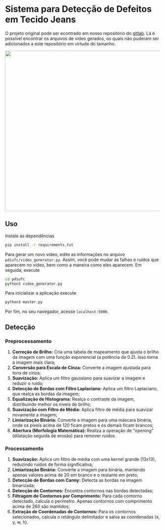 # Sistema para Detecção de Defeitos em Tecido Jeans

O projeto original pode ser econtrado em nosso repositório do [gitlab](https://gitlab.com/gabrie1/projeto-de-pdi). 
Lá é possível encontrar os arquivos de vídeo gerados, os quais não puderam ser adicionados  a este repositório em virtude do tamanho.

<img src=".\Usage.gif" height = "520" alt="" align=center />

## Uso
Instale as dependências
``` bash
pip install -r requirements.txt
```
Para gerar um novo vídeo, edite as informações no arquivo `pdiufc/video_generator.py`. 
Assim, você pode mudar as falhas e ruídos que aparecem no vídeo, bem como a maneira como eles aparecem.
Em seguida, execute
```bash
cd pdiufc
python3 video_generator.py
```
Para inicializar a aplicação execute

```bash
python3 master.py
```
Por fim, no seu navegador, acesse `localhost:5000`.

## Detecção
### Preprocessamento
1. **Correção de Brilho:** Cria uma tabela de mapeamento que ajusta o brilho da imagem com uma função exponencial (a potência de 0.2). Isso torna a imagem mais clara;
2. **Conversão para Escala de Cinza:** Converte a imagem ajustada para tons de cinza;
3. **Suavização:** Aplica um filtro gaussiano para suavizar a imagem e reduzir o ruído;
4. **Detecção de Bordas com Filtro Laplaciano:** Aplica um filtro Laplaciano, que realça as bordas da imagem;
5. **Equalização de Histograma:** Realça o contraste da imagem, distribuindo melhor os níveis de brilho;
6. **Suavização com Filtro de Média:** Aplica filtro de média para suavizar novamente a imagem;
7. **Limiarização Binária:** Converte a imagem para uma máscara binária, onde os pixels acima de 120 ficam pretos e os demais ficam brancos;
8. **Abertura (Morfologia Matemática):** Realiza a operação de "opening" (dilatação seguida de erosão) para remover ruídos.

### Processamento
1. **Suavização:** Aplica um filtro de média com uma kernel grande (13x13), reduzindo ruídos de forma significativa;
2. **Limiarização Binária:** Converte a imagem para binária, mantendo apenas valores acima de 20 em branco e o restante em preto;
3. **Detecção de Bordas com Canny:** Detecta as bordas na imagem binarizada;
4. **Detecção de Contornos:** Encontra contornos nas bordas detectadas;
5. **Filtragem de Contornos por Comprimento:** Para cada contorno detectado, calcula o perímetro. Apenas contornos com comprimento acima de 260 são mantidos;
6. **Extração de Coordenadas de Contornos:** Para os contornos selecionados, calcula o retângulo delimitador e salva as coordenadas (x, y, w, h).

